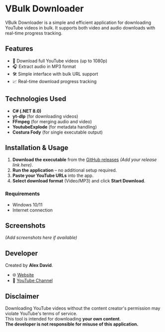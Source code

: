 # VBulk Downloader

VBulk Downloader is a simple and efficient application for downloading YouTube videos in bulk. It supports both video and audio downloads with real-time progress tracking.

## Features

- 🎥 Download full YouTube videos (up to 1080p)  
- 🎧 Extract audio in MP3 format  
- 🛠️ Simple interface with bulk URL support  
- 📈 Real-time download progress tracking  

## Technologies Used

- **C# (.NET 8.0)**  
- **yt-dlp** (for downloading videos)  
- **FFmpeg** (for merging audio and video)  
- **YoutubeExplode** (for metadata handling)  
- **Costura Fody** (for single executable output)  

## Installation & Usage

1. **Download the executable** from the [GitHub releases](#) *(Add your release link here)*.  
2. **Run the application** – no additional setup required.  
3. **Paste your YouTube URLs** into the app.  
4. **Select download format** (Video/MP3) and click **Start Download**.  

### Requirements

- Windows 10/11  
- Internet connection  

## Screenshots

*(Add screenshots here if available)*

## Developer

Created by **Alex David**.  
- 🌐 [Website](https://www.duteczone.net/)  
- 🎥 [YouTube Channel](https://www.youtube.com/@BitConfused)  

## Disclaimer

Downloading YouTube videos without the content creator's permission may violate YouTube's terms of service.  
This tool is intended for downloading **your own content**.  
**The developer is not responsible for misuse of this application.**
